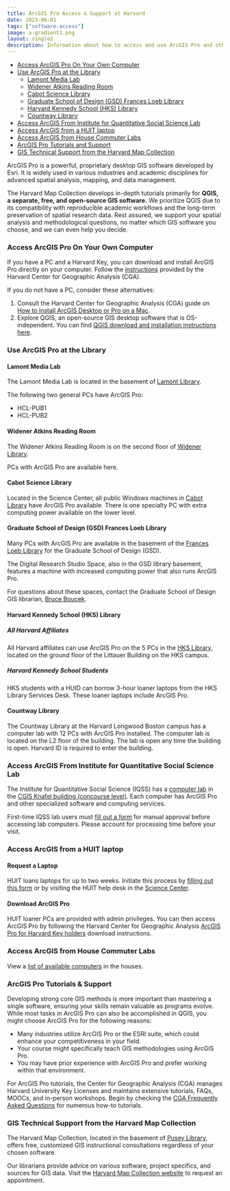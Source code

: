 ```yaml
---
title: ArcGIS Pro Access & Support at Harvard
date: 2023-06-01
tags: ["software-access"]
image: a-gradient1.png
layout: single2
description: Information about how to access and use ArcGIS Pro and other ESRI products, including how to download and install ArcGIS Pro, the location of computer labs at Harvard, technical support, workshops, and tutorials. 
---
```


- [Access ArcGIS Pro On Your Own Computer](#access-arcgis-pro-on-your-own-computer)
- [Use ArcGIS Pro at the Library](#use-arcgis-pro-at-the-library)
    - [Lamont Media Lab](#lamont-media-lab)
    - [Widener Atkins Reading Room](#widener-atkins-reading-room)
    - [Cabot Science Library](#cabot-science-library)
    - [Graduate School of Design (GSD) Frances Loeb Library](#graduate-school-of-design-gsd-frances-loeb-library)
    - [Harvard Kennedy School (HKS) Library](#cabot-science-library)
    - [Countway Library](#countway-library)
- [Access ArcGIS From Institute for Quantitative Social Science Lab](#access-arcgis-from-institute-for-quantitative-social-science-lab)
- [Access ArcGIS from a HUIT laptop](#request-a-laptop)
- [Access ArcGIS from House Commuter Labs](#access-arcgis-from-house-commuter-labs)
- [ArcGIS Pro Tutorials and Support](#arcgis-pro-tutorials--support)
- [GIS Technical Support from the Harvard Map Collection](#gis-technical-support-from-the-harvard-map-collection)



ArcGIS Pro is a powerful, proprietary desktop GIS software developed by Esri. It is widely used in various industries and academic disciplines for advanced spatial analysis, mapping, and data management. 

The Harvard Map Collection develops in-depth tutorials primarily for **QGIS, a separate, free, and open-source GIS software.** We prioritize QGIS due to its compatibility with reproducible academic workflows and the long-term preservation of spatial research data. Rest assured, we support your spatial analysis and methodological questions, no matter which GIS software you choose, and we can even help you decide.

### Access ArcGIS Pro On Your Own Computer

If you have a PC and a Harvard Key, you can download and install ArcGIS Pro directly on your computer. Follow the [instructions](https://gis.harvard.edu/arcgis-pro) provided by the Harvard Center for Geographic Analysis (CGA).

If you do not have a PC, consider these alternatives:

1.  Consult the Harvard Center for Geographic Analysis (CGA) guide on [How to install ArcGIS Desktop or Pro on a Mac](https://gis.harvard.edu/faq/how-installing-arcgis-desktop-or-pro-mac-computer).
2.  Explore QGIS, an open-source GIS desktop software that is OS-independent. You can find [QGIS download and installation instructions here](https://mapping.share.library.harvard.edu/tutorials/software-access/qgis/). 

### Use ArcGIS Pro at the Library

#### Lamont Media Lab

The Lamont Media Lab is located in the basement of [Lamont Library](https://maps.app.goo.gl/Hzb4UFgFNbetQ3xa6).

The following two general PCs have ArcGIS Pro:

-   HCL-PUB1
-   HCL-PUB2

#### Widener Atkins Reading Room

The Widener Atkins Reading Room is on the second floor of [Widener Library](https://maps.app.goo.gl/ZzNYNeJBnUhBq3Nk7).

PCs with ArcGIS Pro are available here.

#### Cabot Science Library

Located in the Science Center, all public Windows machines in [Cabot Library](http://maps.app.goo.gl/ZotpFXbxFDd97dHS6) have ArcGIS Pro available. There is one specialty PC with extra computing power available on the lower level.

#### Graduate School of Design (GSD) Frances Loeb Library

Many PCs with ArcGIS Pro are available in the basement of the [Frances Loeb Library](https://maps.app.goo.gl/nFRGGMQ52JEk3um67) for the Graduate School of Design (GSD).

The Digital Research Studio Space, also in the GSD library basement, features a machine with increased computing power that also runs ArcGIS Pro.

For questions about these spaces, contact the Graduate School of Design GIS librarian, [Bruce Boucek](https://library.harvard.edu/staff/bruce-boucek).

#### Harvard Kennedy School (HKS) Library
##### All Harvard Affiliates

All Harvard affiliates can use ArcGIS Pro on the 5 PCs in the [HKS Library](https://maps.app.goo.gl/fNmrJm3iwc14wLVJ7), located on the ground floor of the Littauer Building on the HKS campus.

##### Harvard Kennedy School Students

HKS students with a HUID can borrow 3-hour loaner laptops from the HKS Library Services Desk. These loaner laptops include ArcGIS Pro.

#### Countway Library

The Countway Library at the Harvard Longwood Boston campus has a computer lab with 12 PCs with ArcGIS Pro installed. The computer lab is located on the L2 floor of the building. The lab is open any time the building is open. Harvard ID is required to enter the building. 


### Access ArcGIS From Institute for Quantitative Social Science Lab

The Institute for Quantitative Social Science (IQSS) has a [computer lab](https://www.iq.harvard.edu/computer-labs) in the [CGIS Knafel building (concourse level)](https://maps.app.goo.gl/SaiKxpSP8FrexV3x7). Each computer has ArcGIS Pro and other specialized software and computing services.

First-time IQSS lab users must [fill out a form](https://harvard.az1.qualtrics.com/jfe/form/SV_2ivxTdteFPmzfwi?Q_CHL=qr) for manual approval before accessing lab computers. Please account for processing time before your visit.

### Access ArcGIS from a HUIT laptop
#### Request a Laptop

HUIT loans laptops for up to two weeks. Initiate this process by [filling out this form](https://harvard.service-now.com/ithelp?id=sc_cat_item&sys_id=fc5cab849710ad509af6d804a253af0a) or by visiting the HUIT help desk in the [Science Center](https://maps.app.goo.gl/ZotpFXbxFDd97dHS6).

#### Download ArcGIS Pro

HUIT loaner PCs are provided with admin privileges. You can then access ArcGIS Pro by following the Harvard Center for Geographic Analysis [ArcGIS Pro for Harvard Key holders](https://gis.harvard.edu/arcgis-pro) download instructions.

### Access ArcGIS from House Commuter Labs

View a [list of available computers](https://harvard.service-now.com/ithelp?id=kb_article&sys_id=dc44f1ea93ad82104cf93f9a7bba10e5) in the houses.

### ArcGIS Pro Tutorials & Support

Developing strong core GIS methods is more important than mastering a single software, ensuring your skills remain valuable as programs evolve. While most tasks in ArcGIS Pro can also be accomplished in QGIS, you might choose ArcGIS Pro for the following reasons:

-   Many industries utilize ArcGIS Pro or the ESRI suite, which could enhance your competitiveness in your field.
-   Your course might specifically teach GIS methodologies using ArcGIS Pro.
-   You may have prior experience with ArcGIS Pro and prefer working within that environment.

For ArcGIS Pro tutorials, the Center for Geographic Analysis (CGA) manages Harvard University Key Licenses and maintains extensive tutorials, FAQs, MOOCs, and in-person workshops. Begin by checking the [CGA Frequently Asked Questions](https://gis.harvard.edu/faq) for numerous how-to tutorials.

### GIS Technical Support from the Harvard Map Collection

The Harvard Map Collection, located in the basement of [Pusey Library](https://maps.app.goo.gl/gBQgTUvYNfTuGAG76), offers free, customized GIS instructional consultations regardless of your chosen software.

Our librarians provide advice on various software, project specifics, and sources for GIS data. Visit the [Harvard Map Collection website](https://library.harvard.edu/libraries/harvard-map-collection) to request an appointment.

